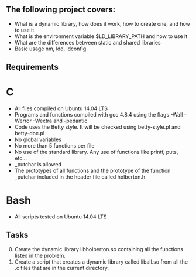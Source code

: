 ## The following project covers:

- What is a dynamic library, how does it work, how to create one, and how to use it
- What is the environment variable $LD_LIBRARY_PATH and how to use it
- What are the differences between static and shared libraries
- Basic usage nm, ldd, ldconfig

## Requirements

# C

- All files compiled on Ubuntu 14.04 LTS
- Programs and functions compiled with gcc 4.8.4 using the flags -Wall -Werror -Wextra and -pedantic
- Code uses the Betty style. It will be checked using betty-style.pl and betty-doc.pl
- No global variables
- No more than 5 functions per file
- No use of the standard library. Any use of functions like printf, puts, etc…
- _putchar is allowed
- The prototypes of all functions and the prototype of the function _putchar included in the header file called holberton.h

# Bash

- All scripts tested on Ubuntu 14.04 LTS

## Tasks

0. Create the dynamic library libholberton.so containing all the functions listed in the problem.
1. Create a script that creates a dynamic library called liball.so from all the .c files that are in the current directory.
